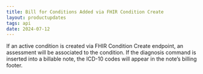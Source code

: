 ```yaml
---
title: Bill for Conditions Added via FHIR Condition Create
layout: productupdates
tags: api 
date: 2024-07-12
---
```


If an active condition is created via FHIR Condition Create endpoint, an assessment will be associated to the condition. If the diagnosis command is inserted into a billable note, the ICD-10 codes will appear in the note’s billing footer.